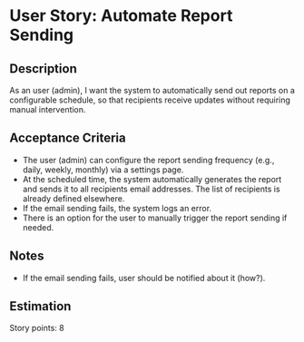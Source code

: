 # User Story: Automate Report Sending

## Description
As an user (admin), I want the system to automatically send out reports on a configurable schedule, so that recipients receive updates without requiring manual intervention.

## Acceptance Criteria
- The user (admin) can configure the report sending frequency (e.g., daily, weekly, monthly) via a settings page. 
- At the scheduled time, the system automatically generates the report and sends it to all recipients email addresses. The list of recipients is already defined elsewhere.
- If the email sending fails, the system logs an error.
- There is an option for the user to manually trigger the report sending if needed.

## Notes
- If the email sending fails, user should be notified about it (how?).

## Estimation
Story points: 8
